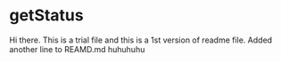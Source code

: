 # getStatus

Hi there. This is a trial file and this is a 1st version of readme file.
Added another line to REAMD.md
huhuhuhu
